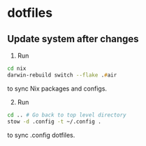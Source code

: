 # dotfiles

## Update system after changes
1. Run
```zsh
cd nix
darwin-rebuild switch --flake .#air
```
to sync Nix packages and configs.

2. Run
```zsh
cd .. # Go back to top level directory
stow -d .config -t ~/.config .
```
to sync .config dotfiles.
